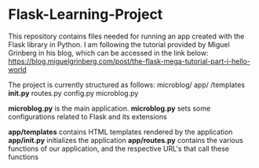 # Flask-Learning-Project
This repository contains files needed for running an app created with the Flask library in Python.
I am following the tutorial provided by Miguel Grinberg in his blog, which can be accessed in the link below:
https://blog.miguelgrinberg.com/post/the-flask-mega-tutorial-part-i-hello-world

The project is currently structured as follows:
microblog/
  app/
      /templates
      __init.py__
      routes.py
  config.py
  microblog.py
  
<b>microblog.py</b> is the main application.
<b>microblog.py</b> sets some configurations related to Flask and its extensions

<b>app/templates</b> contains HTML templates rendered by the application
<b>app/__init__.py</b> initializes the application
<b>app/routes.py</b> contains the various functions of our application, and the respective URL's that call these functions




